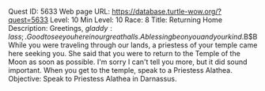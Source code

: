 Quest ID: 5633
Web page URL: https://database.turtle-wow.org/?quest=5633
Level: 10
Min Level: 10
Race: 8
Title: Returning Home
Description: Greetings, $gladdy:lass;. Good to see you here in our great halls. A blessing be on you and your kind.$B$BWhile you were traveling through our lands, a priestess of your temple came here seeking you. She said that you were to return to the Temple of the Moon as soon as possible. I'm sorry I can't tell you more, but it did sound important. When you get to the temple, speak to a Priestess Alathea.
Objective: Speak to Priestess Alathea in Darnassus.
